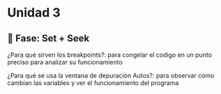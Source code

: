 # Unidad 3

## 🔎 Fase: Set + Seek

¿Para qué sirven los breakpoints?: para congelar el codigo en un punto preciso para analizar su funcionamiento

¿Para qué se usa la ventana de depuración Autos?: para observar cómo cambian las variables y ver el funcionamiento del programa

